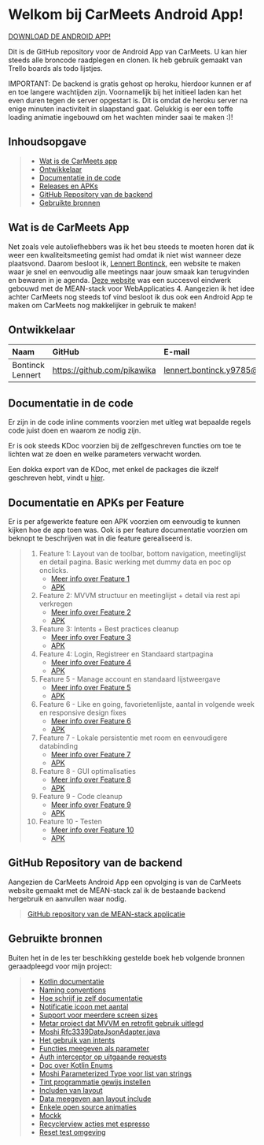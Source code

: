 # Welkom bij CarMeets Android App!

[DOWNLOAD DE ANDROID APP!](http://lennertbontinck.com/ftp/apk/carmeets.apk)

Dit is de GitHub repository voor de Android App van CarMeets. U kan hier steeds alle broncode raadplegen en clonen. Ik heb gebruik gemaakt van Trello boards als todo lijstjes. 

IMPORTANT: De backend is gratis gehost op heroku, hierdoor kunnen er af en toe langere wachtijden zijn. Voornamelijk bij het initieel laden kan het even duren tegen de server opgestart is. Dit is omdat de heroku server na enige minuten inactiviteit in slaapstand gaat. Gelukkig is eer een toffe loading animatie ingebouwd om het wachten minder saai te maken :)!

## Inhoudsopgave

> - [Wat is de CarMeets app](#wat-is-de-carmeets-app)
> - [Ontwikkelaar](#ontwikkelaar)
> - [Documentatie in de code](#documentatie-in-de-code)
> - [Releases en APKs](#documentatie-en-apks-per-feature)
> - [GitHub Repository van de backend](#github-repository-van-de-backend)
> - [Gebruikte bronnen](#gebruikte-bronnen)

## Wat is de CarMeets App
Net zoals vele autoliefhebbers was ik het beu steeds te moeten horen dat ik weer een kwaliteitsmeeting gemist had omdat ik niet wist wanneer deze plaatsvond. Daarom besloot ik, [Lennert Bontinck](https://www.lennertbontinck.com/), een website te maken waar je snel en eenvoudig alle meetings naar jouw smaak kan terugvinden en bewaren in je agenda. [Deze website](http://carmeets.lennertbontinck.com) was een succesvol eindwerk gebouwd met de MEAN-stack voor WebApplicaties 4. Aangezien ik het idee achter CarMeets nog steeds tof vind besloot ik dus ook een Android App te maken om CarMeets nog makkelijker in gebruik te maken!

## Ontwikkelaar

| Naam     | GitHub                        | E-mail                               |
| :---     | :---                          | :---                                |
| Bontinck Lennert | <https://github.com/pikawika> | [lennert.bontinck.y9785@student.hogent.be](mailto:lennert.bontinck.y9785@student.hogent.be) |

## Documentatie in de code

Er zijn in de code inline comments voorzien met uitleg wat bepaalde regels code juist doen en waarom ze nodig zijn. 

Er is ook steeds KDoc voorzien bij de zelfgeschreven functies om toe te lichten wat ze doen en welke parameters verwacht worden.

Een dokka export van de KDoc, met enkel de packages die ikzelf geschreven hebt, vindt u [hier](CarMeets%20Android%20App/doc/index.md).

## Documentatie en APKs per Feature

Er is per afgewerkte feature een APK voorzien om eenvoudig te kunnen kijken hoe de app toen was. Ook is per feature documentatie voorzien om beknopt te beschrijven wat in die feature gerealiseerd is.

> 1. Feature 1: Layout van de toolbar, bottom navigation, meetinglijst en detail pagina. Basic werking met dummy data en poc op onclicks.
>     - [Meer info over Feature 1](Documentatie%20per%20feature/feature1-Basic-Gui_Home-and-detail.md)
>     - [APK](apks/carmeets-feature1.apk)
> 2. Feature 2: MVVM structuur en meetinglijst + detail via rest api verkregen
>     - [Meer info over Feature 2](Documentatie%20per%20feature/feature2-mvvm_basic-rest.md)
>     - [APK](apks/carmeets-feature2.apk) 
> 3. Feature 3: Intents + Best practices cleanup
>     - [Meer info over Feature 3](Documentatie%20per%20feature/feature3-intents-best_practices.md)
>     - [APK](apks/carmeets-feature3.apk) 
> 4. Feature 4: Login, Registreer en Standaard startpagina
>     - [Meer info over Feature 4](Documentatie%20per%20feature/feature4-login-registreer-standaard_start_pagina.md)
>     - [APK](apks/carmeets-feature4.apk) 
> 5. Feature 5 - Manage account en standaard lijstweergave
>     - [Meer info over Feature 5](Documentatie%20per%20feature/feature5-manage_account-default_listdesign.md)
>     - [APK](apks/carmeets-feature5.apk)
> 6. Feature 6 - Like en going, favorietenlijste, aantal in volgende week en responsive design fixes
>     - [Meer info over Feature 6](Documentatie%20per%20feature/feature6-like_and_going-response_fixes.md)
>     - [APK](apks/carmeets-feature6.apk)
> 7. Feature 7 - Lokale persistentie met room en eenvoudigere databinding
>     - [Meer info over Feature 7](Documentatie%20per%20feature/feature7-room-lokale_persistentie.md)
>     - [APK](apks/carmeets-feature7.apk)
> 8. Feature 8 - GUI optimalisaties
>     - [Meer info over Feature 8](Documentatie%20per%20feature/feature8-GUI_optimalisaties.md)
>     - [APK](apks/carmeets-feature8.apk)
> 9. Feature 9 - Code cleanup
>     - [Meer info over Feature 9](Documentatie%20per%20feature/feature9-code_cleanup.md)
>     - [APK](apks/carmeets-feature9.apk)
> 10. Feature 10 - Testen
>     - [Meer info over Feature 10](Documentatie%20per%20feature/feature10-testen.md)
>     - [APK](apks/carmeets-feature10.apk)

## GitHub Repository van de backend
Aangezien de CarMeets Android App een opvolging is van de CarMeets website gemaakt met de MEAN-stack zal ik de bestaande backend hergebruik en aanvullen waar nodig.
> [GitHub repository van de MEAN-stack applicatie](https://github.com/pikawika/Carmeets)

## Gebruikte bronnen

Buiten het in de les ter beschikking gestelde boek heb volgende bronnen geraadpleegd voor mijn project:

> - [Kotlin documentatie](https://kotlinlang.org/docs/reference/)
> - [Naming conventions](https://github.com/ribot/android-guidelines/blob/master/project_and_code_guidelines.md) 
> - [Hoe schrijf je zelf documentatie](https://kotlinlang.org/docs/reference/kotlin-doc.html)
> - [Notificatie icoon met aantal](https://stackoverflow.com/questions/17696486/actionbar-notification-count-icon-badge-like-google-has)
> - [Support voor meerdere screen sizes](https://developer.android.com/training/multiscreen/screensizes)
> - [Metar project dat MVVM en retrofit gebruik uitlegd](https://github.com/hdeweirdt/Metar)
> - [Moshi Rfc3339DateJsonAdapter.java](https://github.com/square/moshi/blob/master/adapters/src/main/java/com/squareup/moshi/Rfc3339DateJsonAdapter.java)
> - [Het gebruik van intents]( https://developer.android.com/guide/components/intents-common)
> - [Functies meegeven als parameter](https://antonioleiva.com/function-references-kotlin/)
> - [Auth interceptor op uitgaande requests](https://github.com/MarcinMoskala/SimpleKotlinMvpBoilerplate/blob/master/app/src/main/java/com/marcinmoskala/simplekotlinmvpboilerplate/repositories/providers/Retrofit.kt)
> - [Doc over Kotlin Enums](https://kotlinlang.org/api/latest/jvm/stdlib/kotlin/-enum/index.html)
> - [Moshi Parameterized Type voor list van strings](https://github.com/square/moshi/issues/78)
> - [Tint programmatie gewijs instellen](https://stackoverflow.com/questions/20121938/how-to-set-tint-for-an-image-view-programmatically-in-android/45571812#45571812)
> - [Includen van layout](https://developer.android.com/training/improving-layouts/reusing-layouts)
> - [Data meegeven aan layout include](https://stackoverflow.com/questions/45205003/data-binding-error-trying-to-pass-viewmodel-into-include-layout-with-abstract-va)
> - [Enkele open source animaties](https://forum.xda-developers.com/showthread.php?t=2331728)
> - [Mockk](https://mockk.io/)
> - [Recyclerview acties met espresso](https://stackoverflow.com/a/32788964)
> - [Reset test omgeving](https://stackoverflow.com/a/37606822)
